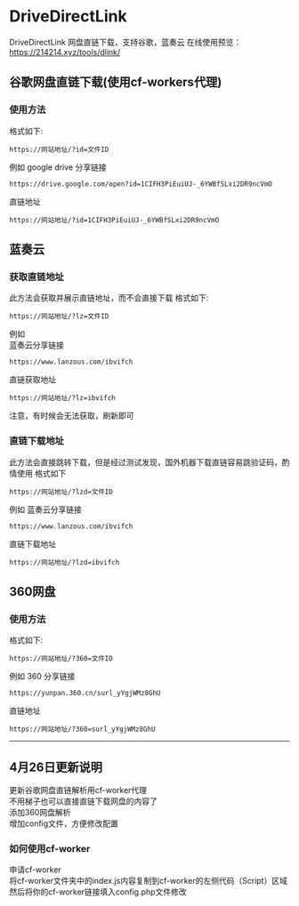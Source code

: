 # DriveDirectLink
DriveDirectLink 网盘直链下载，支持谷歌，蓝奏云
在线使用预览：https://214214.xyz/tools/dlink/
## 谷歌网盘直链下载(使用cf-workers代理)
### 使用方法
格式如下:
```
https://网站地址/?id=文件ID
```
例如
google drive 分享链接
```
https://drive.google.com/open?id=1CIFH3PiEuiUJ-_6YWBfSLxi2DR9ncVmO
```
直链地址
```
https://网站地址/?id=1CIFH3PiEuiUJ-_6YWBfSLxi2DR9ncVmO
```
## 蓝奏云
### 获取直链地址
此方法会获取并展示直链地址，而不会直接下载
格式如下:
```
https://网站地址/?lz=文件ID
```
例如  
蓝奏云分享链接
```
https://www.lanzous.com/ibvifch
```
直链获取地址
```
https://网站地址/?lz=ibvifch
```
注意，有时候会无法获取，刷新即可
### 直链下载地址
此方法会直接跳转下载，但是经过测试发现，国外机器下载直链容易跳验证码，酌情使用
格式如下
```
https://网站地址/?lzd=文件ID
```
例如
蓝奏云分享链接
```
https://www.lanzous.com/ibvifch
```
直链下载地址
```
https://网站地址/?lzd=ibvifch
```
## 360网盘
### 使用方法
格式如下:
```
https://网站地址/?360=文件ID
```
例如
360 分享链接
```
https://yunpan.360.cn/surl_yYgjWMz8GhU
```
直链地址
```
https://网站地址/?360=surl_yYgjWMz8GhU
```
---
## 4月26日更新说明
更新谷歌网盘直链解析用cf-worker代理  
不用梯子也可以直接直链下载网盘的内容了  
添加360网盘解析  
增加config文件，方便修改配置  
### 如何使用cf-worker
申请cf-worker  
将cf-worker文件夹中的index.js内容复制到cf-worker的左侧代码（Script）区域
然后将你的cf-worker链接填入config.php文件修改
